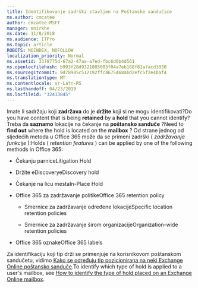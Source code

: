 ```yaml
---
title: Identifikovanje zadrški stavljen na Poštanske sandučiće
ms.author: cmcatee
author: cmcatee-MSFT
manager: mnirkhe
ms.date: 11/8/2018
ms.audience: ITPro
ms.topic: article
ROBOTS: NOINDEX, NOFOLLOW
localization_priority: Normal
ms.assetid: 3378775d-67a2-47aa-a7ed-fbc6d0b4d561
ms.openlocfilehash: b993f28d9321805003f04a7eb168f81a7acd3030
ms.sourcegitcommit: 9d78905c512192ffc4675468abd2efc5f2e4baf4
ms.translationtype: MT
ms.contentlocale: sr-Latn-RS
ms.lasthandoff: 04/23/2019
ms.locfileid: "32413845"
---
```

<span data-ttu-id="79cd2-102">Imate li sadržaju koji **zadržava** do je **držite** koji si ne mogu identifikovati?</span><span class="sxs-lookup"><span data-stu-id="79cd2-102">Do you have content that is being **retained** by a **hold** that you cannot identify?</span></span> <span data-ttu-id="79cd2-103">Treba da **saznamo** lokacije na čekanje na **poštansko sanduče** ?</span><span class="sxs-lookup"><span data-stu-id="79cd2-103">Need to **find out** where the hold is located on the **mailbox** ?</span></span> <span data-ttu-id="79cd2-104">Od strane jednog od sljedećih metoda u Office 365 može da se primeni zadrški ( *zadržavanja funkcije* ):</span><span class="sxs-lookup"><span data-stu-id="79cd2-104">Holds (  *retention features*  ) can be applied by one of the following methods in Office 365:</span></span> 
  
- <span data-ttu-id="79cd2-105">Čekanju parnice</span><span class="sxs-lookup"><span data-stu-id="79cd2-105">Litigation Hold</span></span> 
    
- <span data-ttu-id="79cd2-106">Držite eDiscovery</span><span class="sxs-lookup"><span data-stu-id="79cd2-106">eDiscovery hold</span></span>
    
- <span data-ttu-id="79cd2-107">Čekanje na licu mesta</span><span class="sxs-lookup"><span data-stu-id="79cd2-107">In-Place Hold</span></span>
    
- <span data-ttu-id="79cd2-108">Office 365 za zadržavanje politike</span><span class="sxs-lookup"><span data-stu-id="79cd2-108">Office 365 retention policy</span></span> 
    
  - <span data-ttu-id="79cd2-109">Smernice za zadržavanje određene lokacije</span><span class="sxs-lookup"><span data-stu-id="79cd2-109">Specific location retention policies</span></span>
    
  - <span data-ttu-id="79cd2-110">Smernice za zadržavanje širom organizacije</span><span class="sxs-lookup"><span data-stu-id="79cd2-110">Organization-wide retention policies</span></span>
    
- <span data-ttu-id="79cd2-111">Office 365 oznake</span><span class="sxs-lookup"><span data-stu-id="79cd2-111">Office 365 labels</span></span>
    
<span data-ttu-id="79cd2-112">Za identifikaciju koji tip drži se primenjuje na korisnikovom poštanskom sandučetu, vidimo [Kako se određuju tip pozicionirana na neki Exchange Online poštansko sanduče](https://docs.microsoft.com/office365/securitycompliance/identify-a-hold-on-an-exchange-online-mailbox).</span><span class="sxs-lookup"><span data-stu-id="79cd2-112">To identify which type of hold is applied to a user's mailbox, see [How to identify the type of hold placed on an Exchange Online mailbox](https://docs.microsoft.com/office365/securitycompliance/identify-a-hold-on-an-exchange-online-mailbox).</span></span>
  


